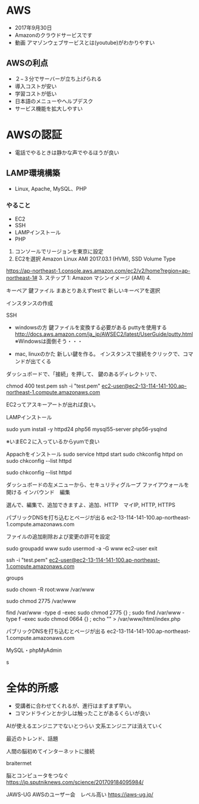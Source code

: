 # AWS
- 2017年9月30日 
- Amazonのクラウドサービスです
- 動画 アマゾンウェブサービスとは(youtube)がわかりやすい

## AWSの利点
- ２−３分でサーバーが立ち上げられる
- 導入コストが安い
- 学習コストが低い
- 日本語のメニューやヘルプデスク
- サービス機能を拡大しやすい

# AWSの認証
- 電話でやるときは静かな声でやるほうが良い

## LAMP環境構築
- Linux, Apache,  MySQL、PHP

### やること
- EC2
- SSH
- LAMPインストール
- PHP

1. コンソールでリージョンを東京に設定
2. EC2を選択
Amazon Linux AMI 2017.03.1 (HVM), SSD Volume Type

https://ap-northeast-1.console.aws.amazon.com/ec2/v2/home?region=ap-northeast-1#
3. ステップ 1: Amazon マシンイメージ (AMI) 
4. 


キーペア
鍵ファイル まあとりあえずtestで
 新しいキーペアを選択

インスタンスの作成


SSH
- windowsの方
鍵ファイルを変換する必要がある
puttyを使用する
http://docs.aws.amazon.com/ja_jp/AWSEC2/latest/UserGuide/putty.html
※Windowsは面倒そう・・・

- mac, linuxのかた
新しい鍵を作る。
インスタンスで接続をクリックで、コマンドが出てくる

ダッシュボードで、「接続」を押して、
鍵のあるディレクトリで、

chmod 400 test.pem
ssh -i "test.pem" ec2-user@ec2-13-114-141-100.ap-northeast-1.compute.amazonaws.com


EC2ってアスキーアートが出れば良い。

LAMPインストール

sudo yum install -y httpd24 php56 mysql55-server php56-ysqlnd

※いまEC２に入っているからyumで良い

Appachをインストール
sudo service httpd start
sudo chkconfig httpd on
sudo chkconfig --list httpd

sudo chkconfig --list httpd


ダッシュボードの左メニューから、セキュリティグループ
ファイアウォールを開ける
インバウンド　編集

選んで、編集で、追加できますよ、追加、HTTP　マイIP,
HTTP, HTTPS


パブリックDNSを打ち込むとページが出る
ec2-13-114-141-100.ap-northeast-1.compute.amazonaws.com

ファイルの追加削除および変更の許可を設定

sudo groupadd www
sudo usermod -a -G www ec2-user
exit

ssh -i "test.pem" ec2-user@ec2-13-114-141-100.ap-northeast-1.compute.amazonaws.com


groups

sudo chown -R root:www /var/www

sudo chmod 2775 /var/www

find /var/www -type d -exec sudo chmod 2775 {} \;
sudo find /var/www -type f -exec sudo chmod 0664 {} \;
echo "<?php echo 'Hello World'; ?>" > /var/www/html/index.php

パブリックDNSを打ち込むとページが出る
ec2-13-114-141-100.ap-northeast-1.compute.amazonaws.com


MySQL・phpMyAdmin


s

# 全体的所感
- 受講者に合わせてくれるが、進行はまずまず早い。
- コマンドラインとか少しは触ったことがあるくらいが良い


AIが使えるエンジニアでないとつらい
文系エンジニアは消えていく

最近のトレンド、話題

人間の脳初めてインターネットに接続

braitermet

脳とコンピュータをつなぐ
https://jp.sputniknews.com/science/201709184095984/


JAWS-UG
AWSのユーザー会　レベル高い
https://jaws-ug.jp/

